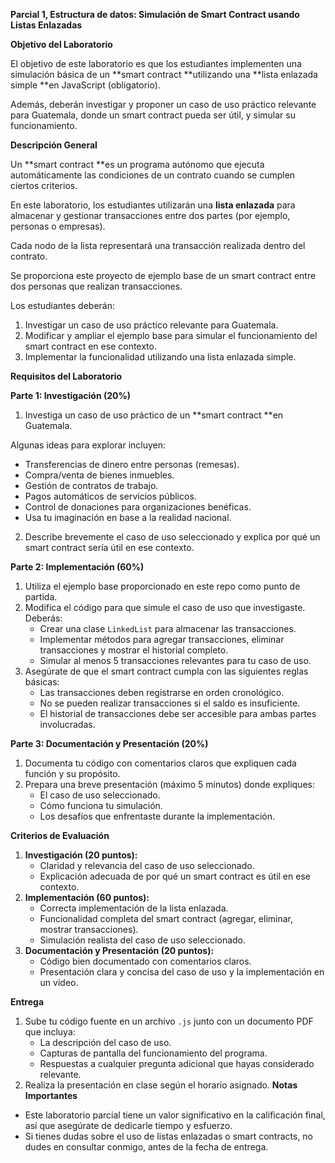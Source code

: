 **Parcial 1, Estructura de datos: Simulación de Smart Contract usando Listas Enlazadas**

**Objetivo del Laboratorio**

El objetivo de este laboratorio es que los estudiantes implementen una simulación básica de un **smart contract **utilizando una **lista enlazada simple **en JavaScript (obligatorio). 

Además, deberán investigar y proponer un caso de uso práctico relevante para Guatemala, donde un smart contract pueda ser útil, y simular su funcionamiento.

**Descripción General**

Un **smart contract **es un programa autónomo que ejecuta automáticamente las condiciones de un contrato cuando se cumplen ciertos criterios. 

En este laboratorio, los estudiantes utilizarán una **lista enlazada** para almacenar y gestionar transacciones entre dos partes (por ejemplo, personas o empresas). 

Cada nodo de la lista representará una transacción realizada dentro del contrato.

Se proporciona este proyecto de ejemplo base de un smart contract entre dos personas que realizan transacciones. 

Los estudiantes deberán:

1. Investigar un caso de uso práctico relevante para Guatemala.
2. Modificar y ampliar el ejemplo base para simular el funcionamiento del smart contract en ese contexto.
3. Implementar la funcionalidad utilizando una lista enlazada simple.

**Requisitos del Laboratorio**

**Parte 1: Investigación (20%)**
1. Investiga un caso de uso práctico de un **smart contract **en Guatemala. 

Algunas ideas para explorar incluyen:
   * Transferencias de dinero entre personas (remesas).
   * Compra/venta de bienes inmuebles.
   * Gestión de contratos de trabajo.
   * Pagos automáticos de servicios públicos.
   * Control de donaciones para organizaciones benéficas.
   * Usa tu imaginación en base a la realidad nacional.

2. Describe brevemente el caso de uso seleccionado y explica por qué un smart contract sería útil en ese contexto.


**Parte 2: Implementación (60%)**

1. Utiliza el ejemplo base proporcionado en este repo como punto de partida.
2. Modifica el código para que simule el caso de uso que investigaste. Deberás:
   * Crear una clase `LinkedList` para almacenar las transacciones.
   * Implementar métodos para agregar transacciones, eliminar transacciones y mostrar el historial completo.
   * Simular al menos 5 transacciones relevantes para tu caso de uso.
3. Asegúrate de que el smart contract cumpla con las siguientes reglas básicas:
   * Las transacciones deben registrarse en orden cronológico.
   * No se pueden realizar transacciones si el saldo es insuficiente.
   * El historial de transacciones debe ser accesible para ambas partes involucradas.

**Parte 3: Documentación y Presentación (20%)**
1. Documenta tu código con comentarios claros que expliquen cada función y su propósito.
2. Prepara una breve presentación (máximo 5 minutos) donde expliques:
   * El caso de uso seleccionado.
   * Cómo funciona tu simulación.
   * Los desafíos que enfrentaste durante la implementación.

**Criterios de Evaluación**
1. **Investigación (20 puntos):**
   * Claridad y relevancia del caso de uso seleccionado.
   * Explicación adecuada de por qué un smart contract es útil en ese contexto.
2. **Implementación (60 puntos):**
   * Correcta implementación de la lista enlazada.
   * Funcionalidad completa del smart contract (agregar, eliminar, mostrar transacciones).
   * Simulación realista del caso de uso seleccionado.
3. **Documentación y Presentación (20 puntos):**
   * Código bien documentado con comentarios claros.
   * Presentación clara y concisa del caso de uso y la implementación en un video.

**Entrega**

1. Sube tu código fuente en un archivo `.js` junto con un documento PDF que incluya:
   * La descripción del caso de uso.
   * Capturas de pantalla del funcionamiento del programa.
   * Respuestas a cualquier pregunta adicional que hayas considerado relevante.
2. Realiza la presentación en clase según el horario asignado.
**Notas Importantes**
* Este laboratorio parcial tiene un valor significativo en la calificación final, así que asegúrate de dedicarle tiempo y esfuerzo.
* Si tienes dudas sobre el uso de listas enlazadas o smart contracts, no dudes en consultar conmigo, antes de la fecha de entrega.
